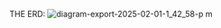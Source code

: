 THE ERD:
![diagram-export-2025-02-01-1_42_58-p m](https://github.com/user-attachments/assets/91235301-378e-47ba-8f04-49da51822218)



